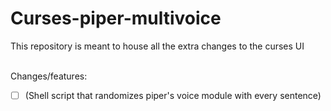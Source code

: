 # Curses-piper-multivoice
This repository is meant to house all the extra changes to the curses UI<br><br>

Changes/features:<br> 
- [ ] (Shell script that randomizes piper's voice module with every sentence)

